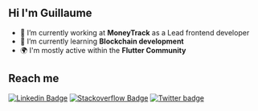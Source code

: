 ## Hi I'm Guillaume

- 🔭 I’m currently working at **MoneyTrack** as a Lead frontend developer
- 🌱 I’m currently learning **Blockchain development**
- 🌍 I'm mostly active within the **Flutter Community**&nbsp;

## Reach me
[![Linkedin Badge](https://img.shields.io/badge/LinkedIn-0077B5?style=for-the-badge&logo=linkedin&logoColor=white)](https://www.linkedin.com/in/guillaumelavignotte)
[![Stackoverflow Badge](https://img.shields.io/badge/Stack_Overflow-FE7A16?style=for-the-badge&logo=stack-overflow&logoColor=white)](https://stackoverflow.com/users/12107390/glavigno)
[![Twitter badge](https://img.shields.io/badge/Twitter-1DA1F2?style=for-the-badge&logo=twitter&logoColor=white)](https://twitter.com/_glavigno)
